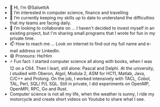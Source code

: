 - 👋 Hi, I’m @SalsettiA
- 👀 I’m interested in computer science, finance and travelling
- 🌱 I’m currently keeping my skills up to date to understand the difficulties that my teams are facing daily.
- 💞️ I’m looking to collaborate on ... I haven't decided to invest myself in an existing project, but I'm sharing small programs that I wrote for fun in my private time.
- 📫 How to reach me ... Look on internet to find out my full name and e-mail address or LinkedIn.
- 😄 Pronouns: He/Him 
- ⚡ Fun fact: I started computer science all along with books, when I was 12 on a C64. Then I leart, still alone: Pascal and Delphi. At the university, I studied with Oberon, Algol, Modula 2, ASM for HC11, Matlab, Java, C/C++ and Prolong. On the job, I worked intensively with TACL, Cobol, TAL, Perl, SQL/ P/L SQL. Still in private, I did experiments on OpenMP, OpenMPI, RPC, Go and Rust.
- Computer science is not all my life, when the weather is sunny, I ride my motorcycle and create short videos on Youtube to share what I see.

<!---
SalsettiA/SalsettiA is a ✨ special ✨ repository because its `README.md` (this file) appears on your GitHub profile.
You can click the Preview link to take a look at your changes.
--->
